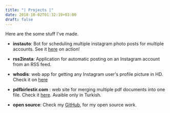 ```yaml
---
title: "| Projects |"
date: 2018-10-02T01:32:19+03:00
draft: false
---
```


Here are the some stuff I've made.


 - **instauto**: Bot for scheduling multiple instagram photo posts for multiple accounts. See it [here](https://vimeo.com/300161419) on action!

- **rss2insta**: Application for automatic posting on an Instagram account from an RSS feed.

- **whodis**: web app for getting any Instagram user's profile picture in HD. Check it on [here](https://zavodx.com/whodis)

- **pdfbirlestir.com** : web site for merging multiple pdf documents into one file. Check it [here](https://pdfbirlestir.com). Avaible only in Turkish.

- **open source**: Check my [GitHub](https://github.com/ozkc), for my open source work.




